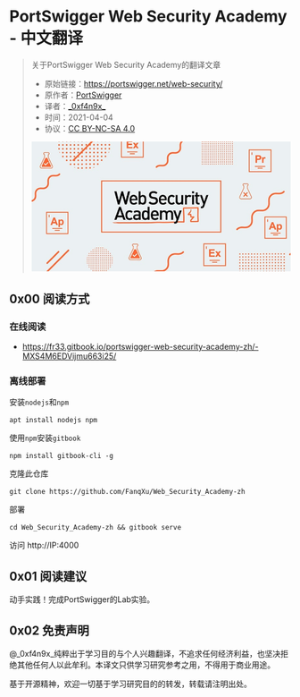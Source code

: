 # PortSwigger Web Security Academy - 中文翻译

> 关于PortSwigger Web Security Academy的翻译文章
> - 原始链接：https://portswigger.net/web-security/
> - 原作者：[PortSwigger](https://portswigger.net/)
> - 译者：[\_0xf4n9x\_](https://twitter.com/_0xf4n9x_)
> - 时间：2021-04-04
> - 协议：[CC BY-NC-SA 4.0](https://creativecommons.org/licenses/by-nc-sa/4.0/)
> 
> <img src="./cover.jpg" alt="Cover">





## 0x00 阅读方式

### 在线阅读
- https://fr33.gitbook.io/portswigger-web-security-academy-zh/-MXS4M6EDVijmu663i25/

### 离线部署

安装`nodejs`和`npm`

```shell
apt install nodejs npm
```

使用`npm`安装`gitbook`

```shell
npm install gitbook-cli -g
```

克隆此仓库

```shell
git clone https://github.com/FanqXu/Web_Security_Academy-zh
```

部署

```shell
cd Web_Security_Academy-zh && gitbook serve
```

访问 http://IP:4000



## 0x01 阅读建议

动手实践！完成PortSwigger的Lab实验。


## 0x02 免责声明

@\_0xf4n9x\_纯粹出于学习目的与个人兴趣翻译，不追求任何经济利益，也坚决拒绝其他任何人以此牟利。本译文只供学习研究参考之用，不得用于商业用途。

基于开源精神，欢迎一切基于学习研究目的的转发，转载请注明出处。







